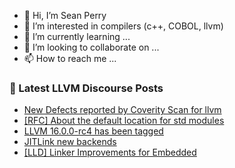 - 👋 Hi, I’m Sean Perry
- 👀 I’m interested in compilers (c++, COBOL, llvm)
- 🌱 I’m currently learning ...
- 💞️ I’m looking to collaborate on ...
- 📫 How to reach me ...

<!---
s66perry/s66perry is a ✨ special ✨ repository because its `README.md` (this file) appears on your GitHub profile.
You can click the Preview link to take a look at your changes.
--->
### 📕 Latest LLVM Discourse Posts

<!-- DISCOURSE-LLVM:START -->
- [New Defects reported by Coverity Scan for llvm](https://discourse.llvm.org/t/new-defects-reported-by-coverity-scan-for-llvm/69214#post_1)
- [[RFC] About the default location for std modules](https://discourse.llvm.org/t/rfc-about-the-default-location-for-std-modules/69191#post_19)
- [LLVM 16.0.0-rc4 has been tagged](https://discourse.llvm.org/t/llvm-16-0-0-rc4-has-been-tagged/69150#post_6)
- [JITLink new backends](https://discourse.llvm.org/t/jitlink-new-backends/68223#post_8)
- [[LLD] Linker Improvements for Embedded](https://discourse.llvm.org/t/lld-linker-improvements-for-embedded/68129#post_15)
<!-- DISCOURSE-LLVM:END -->
